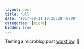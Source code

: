 ```yaml
---
layout: post
title: null
date: '2017-08-11 10:35:28 -0700'
categories: [micro]
hidden: true
---
```


Testing a microblog post [workflow](http://workflow.is). 🚀